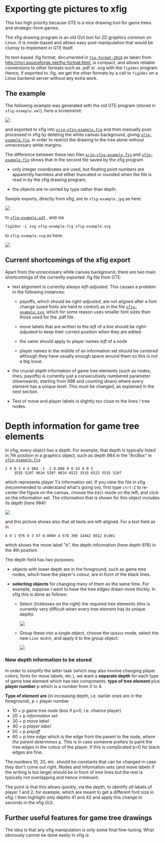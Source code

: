 # Exporting gte pictures to xfig

This has high priority because GTE is a nice drawing tool
for game trees and strategic-form games.

The xfig drawing program is an old GUI tool for 2D graphics
common on Linux.
It is mode-based and allows easy post-manipulation that
would be clumsy to implement in GTE itself.

Its text-based .fig format, documented in
[`fig-format-2018`](./fig-format-2018) as 
taken from http://mcj.sourceforge.net/fig-format.html,
is compact, and allows reliable conversions to other formats
such as .pdf or .svg with the `fig2dev` program.
Hence, if exported to .fig, we get the other formats by a
call to `fig2dev` on a Linux backend server without any
extra work.

## The example 

The following example was generated with the old GTE program
(stored in `xfig-example.xml`), here a screenshot:

![](./screenshot.png)

and exported to xfig into
[`orig-xfig-example.fig`](./orig-xfig-example.fig) 
and then manually post-processed in xfig by deleting the
white canvas background, giving
[`xfig-example.fig`](./xfig-example.fig),
in order to restrict the drawing to the tree alone without
unnecessary white margins.

The difference between these two files
[`orig-xfig-example.fig`](./orig-xfig-example.fig) and
[`xfig-example.fig`](./xfig-example.fig) 
shows that in the second file saved by the xfig program

- only integer coordinates are used, but floating point
  numbers are apparently harmless and either truncated or
  rounded when the file is read in by the xfig drawing
  program;

- the objects are re-sorted by type rather than depth.

Sample exports, directly from xfig, are to `xfig-example.jpg` as here:

![](./xfig-example.jpg)

to 
[`xfig-example.pdf`](./xfig-example.pdf) , 
and via 

    fig2dev -L svg xfig-example.fig xfig-example.svg

to `xfig-example.svg` as here:

![](./xfig-example.svg)

## Current shortcomings of the xfig export

Apart from the unnecessary white canvas background, there
are two main shortcomings of the currently exported .fig
file from GTE:

- text alignment is currently always *left-adjusted*.
  This causes a problem in the following instances:

  * payoffs, which should be *right-adjusted*, are not aligned
    after a font change (used fonts are hard to control)
    as in the file
    [`xfig-example.svg`](xfig-example.svg), which for some
    reason uses smaller font sizes than those used for the
    .pdf file.

  * move labels that are written to the *left* of a line
    should be *right-adjusted* to keep their correct
    position when they are edited

  * the same should apply to player names *left* of a node

  * player names in the middle of an information set should
    be *centered* although they have usually enough space
    around them so this is not a big issue.

- the crucial *depth* information of game tree elements
  (such as nodes, lines, payoffs) is
  currently just a consecutively numbered parameter
  (downwards, starting from 998 and counting down) where
  every element has a unique level. This must be changed, as
  explained in the next section.

- Text of move and player labels is slightly too close to
  the lines / tree nodes.

# Depth information for game tree elements

In xfig, every object has a *depth*.
For example, that depth is typically listed in 7th position
in a graphics object, such as depth 984 in the "ArcBox"
in [`xfig-example.fig`](./xfig-example.fig) 

    2 4 0 3 4 4 984 -1 -1 0.000 0 0 43 0 0 5
        3535 5207 9634 5207 9634 6522 3535 6522 3535 5207

which represents player 1's information set.
If you view the file in xfig (recommended to understand
what's going on), first type `ctrl-Z` to re-center the
figure on the canvas, choose the `Edit` mode on the
left, and click on the information set.
The information that is shown for this object includes
its depth (here 984):

![](./edit-in-xfig.png)

and this picture shows also that all texts are left-aligned.
For a text field as in 

    4 0 1 976 0 3 47 0.0000 4 570 390 14442 8012 b\001

which shows the move label "b", the depth information (here
depth 976) in the 4th position.

The depth field has two purposes:

- objects with lower depth are in the foreground, such as
  game tree nodes, which have the player's colour, are in
  front of the black lines.

- **selecting objects** for changing many of them as the
  same time.
  For example, suppose I want to have the tree edges drawn
  more thickly. In xfig this is done as follows:

  * Select (tickboxes on the right) the required
    tree elements (this is currently very difficult when
    every tree element has its unique depth):

    ![](./select-in-xfig.png)

  * Group these into a single object, choose the `Update`
    mode, select the new `Line Width`, and apply it to the
    group object:

    ![](./update-in-xfig.png)

### New depth information to be stored

In order to simplify the latter task (which may also involve
changing player colors, fonts for move labels, etc.), we
want a **separate depth** for each type of game tree element
which has two components: **type of tree element** plus **player
number** p which is a number from 0 to 4.

**Type of element are** (in increasing depth, i.e. earlier
ones are in the foreground), p = player number

- 10 + p game tree *node* (box if p=0, i.e. chance player)
- 20 + p *information set*
- 30 + p *move label*
- 40 + p *player label*
- 50 + p *payoff*
- 60 + p *tree edge* which is the edge from the parent to
  the node, *where the parent determines* p.
  This is in case someone prefers to paint the tree edges in
  the colour of the player. If this is complicated p=0 for
  black edges are fine.

The numbers 10, 20, etc. should be constants that can be
changed in case they don't come out right.
Nodes and information sets (and move labels if the writing
is too large) should be in front of tree lines but the rest
is typically not overlapping and hence irrelevant.

The point is that this allows quickly, via the depth, to
identify *all* labels of player 1 and 2, for example, which
are meant to get a different font size in xfig. 
I then highlight only depths 41 and 42 and apply this change
in seconds in the xfig GUI.

## Further useful features for game tree drawings

The idea is that any xfig manipulation is only some final
fine-tuning.
What obviously cannot be done easily in xfig is 
